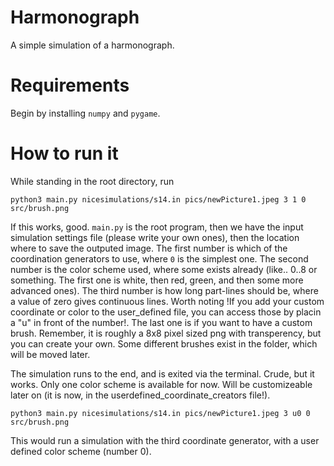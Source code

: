 # Harmonograph
A simple simulation of a harmonograph.

# Requirements
Begin by installing `numpy` and `pygame`.

# How to run it
While standing in the root directory, run

`python3 main.py nicesimulations/s14.in pics/newPicture1.jpeg 3 1 0 src/brush.png`

If this works, good.
`main.py` is the root program, then we have the input simulation settings file (please write your own ones), then the location where to save the outputed image.
The first number is which of the coordination generators to use, where `0` is the simplest one.
The second number is the color scheme used, where some exists already (like.. 0..8 or something. The first one is white, then red, green, and then some more advanced ones).
The third number is how long part-lines should be, where a value of zero gives continuous lines. Worth noting !If you add your custom coordinate or color to the user_defined file, you can access those by placin a "u" in front of the number!.
The last one is if you want to have a custom brush. Remember, it is roughly a 8x8 pixel sized png with transperency, but you can create your own. Some different brushes exist in the folder, which will be moved later.

The simulation runs to the end, and is exited via the terminal. Crude, but it works.
Only one color scheme is available for now. Will be customizeable later on (it is now, in the userdefined_coordinate_creators file!).

`python3 main.py nicesimulations/s14.in pics/newPicture1.jpeg 3 u0 0 src/brush.png`

This would run a simulation with the third coordinate generator, with a user defined color scheme (number 0).
